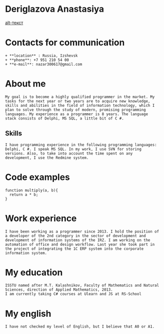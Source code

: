 # **Deriglazova Anastasiya**

[alt-текст](https://sun9-81.userapi.com/impg/VYqu-UQh2T-0EyIsdyJHsishCuMWaWNzPseFYQ/n8tN3aHu7a4.jpg?size=1613x2160&quality=96&sign=3d529662c4ba78437de45f358f9a518c&type=album "My photo")
# Contacts for communication  
    + **location** : Russia, Izshevsk
    + **phone**: +7 951 210 54 00
    + **e-mail**: nazar300617@gmail.com
# About me
    My goal is to become a highly qualified programmer in the market. My tasks for the next year or two years are to acquire new knowledge, skills and abilities in the field of information technology, which I plan to solve through the study of modern, promising programming languages. My experience as a programmer is 8 years. The language stack consists of Delphi, MS SQL, a little bit of C #.

## Skills
    I have programming experience in the following programming languages: Delphi, C #. I speak MS SQL. In my work, I use SVN for storing versions. Also, to take into account the time spent on any development, I use the Redmine system.
# Code examples

```
function multiply(a, b){
  return a * b;
}
```
# Work experience
    I have been working as a programmer since 2013. I hold the position of a developer of the 2nd category in the sector of development and development of information systems of the IRZ. I am working on the automation of office and design workflow. Last year she took part in the project of integrating the 1C ERP system into the corporate information system.

# My education
    ISSTU named after M.T. Kalashnikov, Faculty of Mathematics and Natural Sciences, direction of Applied Mathematics, 2013.
    I am currently taking C# courses at Ulearn and JS at RS-School

# My english
    I have not checked my level of English, but I believe that A0 or A1.